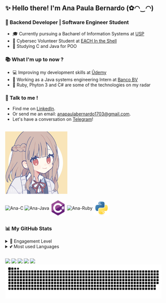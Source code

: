 ## ✨ Hello there! I'm Ana Paula Bernardo  (✿◠‿◠)

  ### 👾 Backend Developer | Software Engineer Student
  
- 🎓 Currently pursuing a Bacharel of Information Systems at [USP](https://www5.usp.br/)
- 🧩 Cybersec Volunteer Student at [EACH In the Shell](https://intheshell.page/sobre/membros/)
- 🦉 Studying C and Java for POO

### 📚 What I'm up to now ?

- 💻 Improving my development skills at [Ûdemy](https://udemy.com.br/)
- 💙 Working as a Java systems engineering Intern at [Banco BV](https://www.bv.com.br/)
- 🌱 Ruby, Phyton 3 and C# are some of the technologies on my radar

### 💬 Talk to me !
- Find me on [LinkedIn](https://www.linkedin.com/in/ana-paula-b-/).
- Or send me an email: [anapaulabernardo1703@gmail.com](mailto:anapaulabernardo1703@gmail.com).
- Let's have a conversation on [Telegram](https://t.me/talktoanap)!
<br>

<img alt="kawaii girl" src="ezgif.com-animated-gif-maker.gif" width="200" height="200" />


<div style="display: inline_block"><br>
  <img align="center" alt="Ana-C" height="50" width="50" src="https://cdn.jsdelivr.net/gh/devicons/devicon@latest/icons/c/c-original.svg" />
  <img align="center" alt="Ana-Java" height="60" width="60" src="https://cdn.jsdelivr.net/gh/devicons/devicon@latest/icons/java/java-original.svg" />
  <img align="center" alt="Ana-Csharp" height="50" width="50" src="https://raw.githubusercontent.com/devicons/devicon/master/icons/csharp/csharp-original.svg">
  <img align="center" alt="Ana-Ruby" height="50" width="50" src="https://cdn.jsdelivr.net/gh/devicons/devicon@latest/icons/ruby/ruby-original-wordmark.svg" />   
  <img align="center" alt="Ana-Python" height="50" width="50" src="https://raw.githubusercontent.com/devicons/devicon/master/icons/python/python-original.svg">
</div>
          
##

### 📊 My GitHub Stats

<details>
  <summary> 💭 Engagement Level </summary>
  <br>
    <p>
    <img src="https://github-readme-stats.vercel.app/api?username=anasantosdev&show_icons=true&theme=transparent" alt="GitHub Stats">
  </p>
</details>
<details>
  <summary> 💕 Most used Languages </summary>
  <br>
    <p>
    <img src="https://github-readme-stats.vercel.app/api/top-langs/?username=anasantosdev&layout=compact" alt="Top Languages">
  </p>
</details>

##

<div>
  <a href="https://www.instagram.com/talktoanapb/" target="_blank"><img src="https://img.shields.io/badge/-Instagram-%23E4405F?style=for-the-badge&logo=instagram&logoColor=white" target="_blank"></a>
 	<a href="https://www.twitch.tv/cattannaa" target="_blank"><img src="https://img.shields.io/badge/Twitch-9146FF?style=for-the-badge&logo=twitch&logoColor=white" target="_blank"></a>
 <a href="Discordapp.com/users/1015841303394791485" target="_blank"><img src="https://img.shields.io/badge/Discord-7289DA?style=for-the-badge&logo=discord&logoColor=white" target="_blank"></a> 
  <a href = "mailto:anapaulabernardo1703@gmail.com"><img src="https://img.shields.io/badge/-Gmail-%23333?style=for-the-badge&logo=gmail&logoColor=white" target="_blank"></a>
  <a href="https://www.linkedin.com/in/ana-paula-b-/" target="_blank"><img src="https://img.shields.io/badge/-LinkedIn-%230077B5?style=for-the-badge&logo=linkedin&logoColor=white" target="_blank"></a> 
</div>

<picture>
  <source media="(prefers-color-scheme: dark)" srcset="https://raw.githubusercontent.com/anasantosdev/anasantosdev/output/github-contribution-grid-snake-dark.svg">
  <source media="(prefers-color-scheme: light)" srcset="https://raw.githubusercontent.com/anasantosdev/anasantosdev/output/github-contribution-grid-snake.svg">
  <img alt="github contribution grid snake animation" src="https://raw.githubusercontent.com/anasantosdev/anasantosdev/output/github-contribution-grid-snake.svg">
</picture>

